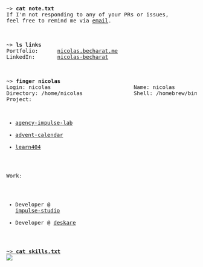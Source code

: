 <div align="left">
  <pre>
~> <strong>cat note.txt</strong>
If I'm not responding to any of your PRs or issues,
feel free to remind me via <a href="mailto:nicolas@becharat.me">email</a>.

</br>
~> <strong>ls links</strong>
Portfolio:      <a rel=me href="https://nicolas.becharat.me">nicolas.becharat.me</a>
LinkedIn:       <a rel=me href="https://www.linkedin.com/in/nicolas-becharat/">nicolas-becharat</a>

</br>
~> <strong>finger nicolas</strong>
Login: nicolas                          Name: nicolas
Directory: /home/nicolas                Shell: /homebrew/bin/zsh
Project:
   
  - <a href="https://dev.impulse-lab.com">agency-impulse-lab</a>
  - <a href="https://github.com/La-404-Devinci/advent-daily-frontend">advent-calendar</a>
  - <a href="https://github.com/learn404/Learn404">learn404</a>

Work:
  - Developer @ <a href="https://github.com/impulse-studio">impulse-studio</a>
  - Developer @ <a href="https://github.com/deskare">deskare

~> <strong>cat skills.txt</strong>
<img src="https://skillicons.dev/icons?i=html,css,sass,tailwind,js,ts,git,docker,svelte,vue,threejs,react,nextjs,php,symfony,laravel,nodejs,express,prisma,py&perline=9&theme=light" />
</pre>
</div>






